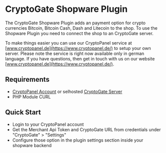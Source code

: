 # CryptoGate Shopware Plugin

The CryptoGate Shopware Plugin adds an payment option for crypto currencies Bitcoin, Bitcoin Cash, Dash and Litecoin to the shop.
To use the Shopware Plugin you need to connect the shop to an CryptoGate server.

To make things easier you can use our CryptoPanel service at [www.cryptopanel.de](https://www.cryptopanel.de/) to setup your own server.
Please note the service is right now available only in german language. If you have questions, then get in touch with us on our website [www.cryptopanel.de](https://www.cryptopanel.de/).

## Requirements

* [CryptoPanel Account](https://www.cryptopanel.de/) or selhosted [CryptoGate Server](https://github.com/lampsolutions/CryptoGate)
* PHP Module CURL

## Quick Start

* Login to your CryptoPanel account
* Get the Merchant Api Token and CryptoGate URL from credentials under "CryptoGate" > "Settings"
* Configure those option in the plugin settings section inside your shopware backend